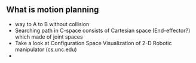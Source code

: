 ## What is motion planning
- way to A to B without collision
- Searching path in C-space consists of Cartesian space (End-effector?) which made of joint spaces
- Take a look at Configuration Space Visualization of 2-D Robotic manipulator (cs.unc.edu)
- 